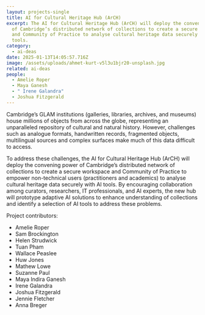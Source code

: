 ```yaml
---
layout: projects-single
title: AI for Cultural Heritage Hub (ArCH)
excerpt: The AI for Cultural Heritage Hub (ArCH) will deploy the convening power
  of Cambridge’s distributed network of collections to create a secure workspace
  and Community of Practice to analyse cultural heritage data securely with AI
  tools.
category:
  - ai-deas
date: 2025-01-13T14:05:57.716Z
image: /assets/uploads/ahmet-kurt-v5l3u1bjr20-unsplash.jpg
related: ai-deas
people:
  - Amelie Roper
  - Maya Ganesh
  - " Irene Galandra"
  - Joshua Fitzgerald
---
```

Cambridge’s GLAM institutions (galleries, libraries, archives, and museums) house millions of objects from across the globe, representing an unparalleled repository of cultural and natural history. However, challenges such as analogue formats, handwritten records, fragmented objects, multilingual sources and complex surfaces make much of this data difficult to access.

To address these challenges, the AI for Cultural Heritage Hub (ArCH) will deploy the convening power of Cambridge’s distributed network of collections to create a secure workspace and Community of Practice to empower non-technical users (practitioners and academics) to analyse cultural heritage data securely with AI tools. By encouraging collaboration among curators, researchers, IT professionals, and AI experts, the new hub will prototype adaptive AI solutions to enhance understanding of collections and identify a selection of AI tools to address these problems.

Project contributors:

* Amelie Roper	
*  Sam Brockington 
* Helen Strudwick
* Tuan Pham 
* Wallace Peaslee
* Huw Jones 
* Mathew Lowe
* Suzanne Paul 
* Maya Indira Ganesh 
* Irene Galandra 
* Joshua Fitzgerald
* Jennie Fletcher 
* Anna Breger